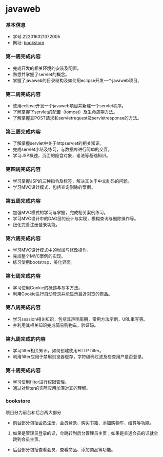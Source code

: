 ﻿# javaweb


### 基本信息
* 学号:222016321072005
* 网址: [bookstore](http://120.79.68.168:8081/gitbook/login.jsp)
        

### 第一周完成内容
* 完成开发的相关环境的安装及配置。
* 熟悉并掌握了servlet的概念。
* 掌握了javaweb的目录结构及如何用eclipse开发一个javaweb项目。

### 第二周完成内容
* 使用eclipse开发一个javaweb项目并新建一个servlet程序。
* 了解掌握了servlet的配置（tomcat）及生命周期方法。
* 了解掌握其POST请求和servletrequest及servletresponse的方法。

### 第三周完成内容
* 了解掌握servlet中关于httpservlet的相关知识。
* 完成servlet小结及练习，与数据库进行简单的交互。
* 学习JSP概述，页面的隐含对象，语法等基础知识。

### 第四周完成内容
* 学习掌握JSP的三种指令及标签，解决其关于中文乱码的问题。
* 学习MVC设计模式，包括查询删除的案例。

### 第五周完成内容
* 加强MVC模式的学习与掌握，完成相关案例练习。
* 学习MVC设计中的DAO层的设计与实现，模糊查询与删除操作等。
* 细化完善注册登录功能。

### 第六周完成内容
* 学习MVC设计模式中的增加与修改操作。
* 完成整个MVC案例的实现。
* 练习使用bootstrap，美化界面。

### 第七周完成内容
* 学习使用Cookie的概述与基本方法。
* 利用Cookie进行自动登录并能显示最近浏览的商品。

### 第八周完成内容
* 学习session相关知识，包括其声明周期，常用方法示例，URL重写等。
* 并利用其相关知识完成简易购物车，验证码。

### 第九周完成的内容
* 学习filter相关知识，如何创建使用HTTP filter。
* 利用filter应用于禁用浏览器缓存，字符编码过滤及检查用户是否登录。

### 第十周完成内容
* 学习使用filter进行权限管理。
* 通过对filter的实际应用加深对其的理解。

### bookstore
项目分为前台和后台两大部分
* 前台部分包括会员注册、会员登录、购买书籍、添加购物车、结算等功能。
1. 如果是管理员登录的话，会跳转到后台管理员主页；如果是普通会员的话就会跳到会员主页。
* 后台部分包括查看会员、查看商品、添加商品等功能。

